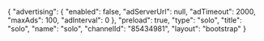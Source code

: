 {
    "advertising": {
        "enabled": false,
        "adServerUrl": null,
        "adTimeout": 2000,
        "maxAds": 100,
        "adInterval": 0
    },
    "preload": true,
    "type": "solo",
    "title": "solo",
    "name": "solo",
    "channelId": "85434981",
    "layout": "bootstrap"
}